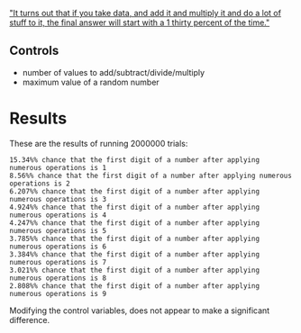 ["It turns out that if you take data, and add it and multiply it and do a lot of stuff to it, the final answer will start with a 1 thirty percent of the time."](https://youtu.be/AKMnVAPqHf8?t=1089)

## Controls
* number of values to add/subtract/divide/multiply
* maximum value of a random number

# Results

These are the results of running 2000000 trials:

```
15.34%% chance that the first digit of a number after applying numerous operations is 1
8.56%% chance that the first digit of a number after applying numerous operations is 2
6.207%% chance that the first digit of a number after applying numerous operations is 3
4.924%% chance that the first digit of a number after applying numerous operations is 4
4.247%% chance that the first digit of a number after applying numerous operations is 5
3.785%% chance that the first digit of a number after applying numerous operations is 6
3.384%% chance that the first digit of a number after applying numerous operations is 7
3.021%% chance that the first digit of a number after applying numerous operations is 8
2.808%% chance that the first digit of a number after applying numerous operations is 9
```

Modifying the control variables, does not appear to make a significant difference.